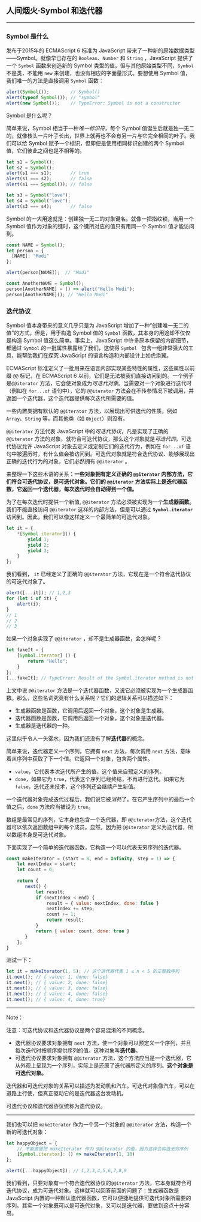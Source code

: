 ## 人间烟火·Symbol 和迭代器

---

### Symbol 是什么

发布于2015年的 ECMAScript 6 标准为 JavaScript 带来了一种新的原始数据类型——Symbol。就像早已存在的 `Boolean`、`Number` 和 `String` ，JavaScript 提供了一个 `Symbol` 函数来创造新的 Symbol 类型的值。但与其他原始类型不同，`Symbol` 不是类，不能用 `new` 来创建，也没有相应的字面量形式。要想使用 Symbol 值，我们唯一的方法是直接调用 `Symbol` 函数：

```javascript
alert(Symbol());        // Symbol()
alert(typeof Symbol()); // "symbol"
alert(new Symbol());    // TypeError: Symbol is not a constructor
```

Symbol 是什么呢？

简单来说，Symbol 相当于一种*唯一标识符*，每个 Symbol 值诞生后就是独一无二的，就像枝头一片叶子长出，世界上就再也不会有另一片与它完全相同的叶子。我们可以给 Symbol 赋予一个标识，但即便是使用相同标识创建的两个 Symbol 值，它们彼此之间也是不相等的。

```javascript
let s1 = Symbol();
let s2 = Symbol();
alert(s1 === s1);       // true
alert(s1 === s2);       // false
alert(s1 === Symbol()); // false

let s3 = Symbol("love");
let s4 = Symbol("love");
alert(s3 === s4);       // false
```

Symbol 的一大用途就是：创建独一无二的对象键名。就像一把指纹锁，当用一个 Symbol 值作为对象的键时，这个键所对应的值只有用同一个 Symbol 值才能访问到。

```javascript
const NAME = Symbol();
let person = {
  [NAME]: "Modi"
};

alert(person[NAME]);  // "Modi"

const AnotherNAME = Symbol();
person[AnotherNAME] = () => alert("Hello Modi");
person[AnotherNAME](); // "Hello Modi"
```





### 迭代协议

Symbol 值本身带来的意义几乎只是为 JavaScript 增加了一种“创建唯一无二的值”的方式，但是，用于构造 Symbol 值的 `Symbol` 函数，其本身的用途却不仅仅是构造 Symbol 值这么简单。事实上，JavaScript 中许多原本保留的内部细节，都通过 `Symbol` 的一批属性暴露给了我们，这使得 `Symbol ` 包含一组非常强大的工具，能帮助我们在探究 JavaScript 的语言构造和内部设计上如虎添翼。

ECMAScript 标准定义了一批用来在语言内部实现某些特性的属性，这些属性以前缀 `@@` 标记，在 ECMAScript 6 以前，它们是无法被我们直接访问到的。一个例子是`@@iterator` 方法，它会使对象成为*可迭代对象*。当需要对一个对象进行迭代时（例如在 `for...of` 语句中），它的 `@@iterator` 方法会在不传参情况下被调用，并返回一个迭代器，这个迭代器提供每次迭代所需要的值。

一些内置类拥有默认的 `@@iterator` 方法，以展现出可供迭代的性质，例如 `Array`、`String` 等，而其他类（如 `Object`）则没有。

`@@iterator` 方法代表 JavaScript 中的*可迭代协议*，凡是实现了正确的 `@@iterator` 方法的对象，就符合可迭代协议，那么这个对象就是*可迭代的*。可迭代协议允许 JavaScript 对象去定义或定制它们的迭代行为，例如在 `for...of` 语句中被遍历时，有什么值会被访问到。可迭代对象就是符合迭代协议、能够展现出正确的迭代行为的对象，它们必然拥有 `@@iterator` 。

来整理一下这些术语的关系：**一些对象拥有定义正确的 `@@iterator` 内部方法，它们符合可迭代协议，是可迭代对象。它们的 `@@iterator` 方法实际上是迭代器函数，它返回一个迭代器，每次迭代时会自动得到一个值。**

为了在每次迭代时提供一个新值, `@@iterator` 方法必须被实现为一个**生成器函数**。我们不能直接访问 `@@iterator` 这样的内部方法，但是可以通过 **`Symbol.iterator`** 访问到。因此，我们可以像这样定义一个最简单的可迭代对象。

```javascript
let it = {
    *[Symbol.iterator]() {
        yield 1;
        yield 2;
        yield 3;
    }
};
```

我们看到， `it` 已经定义了正确的 `@@iterator` 方法，它现在是一个符合迭代协议的可迭代对象了。

```javascript
alert([...it]); // 1,2,3
for (let i of it) {
    alert(i);
}
// 1
// 2
// 3
```

如果一个对象实现了 `@@iterator` ，却不是生成器函数，会怎样呢？

```javascript
let fakeIt = {
    [Symbol.iterator] () {
        return "Hello";
    }
};
[...fakeIt]; // TypeError: Result of the Symbol.iterator method is not an object
```

上文中说 `@@iterator` 方法是一个迭代器函数，又说它必须被实现为一个生成器函数。那么，这些名词究竟有什么关系呢？它们的逻辑关系可以描述如下：

- 生成器函数是函数，它调用后返回一个对象，这个对象是生成器。
- 迭代器函数是函数，它调用后返回一个对象，这个对象是迭代器。
- 生成器是迭代器的一种。

这里似乎令人一头雾水，因为我们还没有了解**迭代器**的概念。

简单来说，迭代器定义一个序列，它拥有 `next` 方法，每次调用 `next` 方法，意味着从序列中获取了下一个值。它返回一个对象，包含两个属性。

- `value`，它代表本次迭代所产生的值，这个值来自预定义的序列。
- `done`，如果它为 `true`，代表这个序列已经终结，不再进行迭代。如果它为 `false`，迭代还未技术，这个序列还会继续产生新值。

一个迭代器对象完成迭代过程后，我们说它被*消耗*了。在它产生序列中的最后一个值之后，`done` 方法应当被设为 `true`。

数组是最常见的序列，它本身也包含一个迭代器，即 `@@iterator`方法，这个迭代器可以依次返回数组中的每个成员。显然，因为把 `@@iterator` 定义为迭代器，所以数组本身是可迭代对象。

下面实现了一个简单的迭代器函数，它构造一个可以代表无穷序列的迭代器。

```javascript
const makeIterator = (start = 0, end = Infinity, step = 1) => {
    let nextIndex = start;
    let count = 0;
    
    return {
       next() {
           let result;
           if (nextIndex < end) {
               result = { value: nextIndex, done: false }
               nextIndex += step;
               count += 1;
               return result;
           }
           return { value: count, done: true }
       }
    };
}
```

测试一下：

```javascript
let it = makeIterator(1, 5); // 这个迭代器代表 1 ≤ n < 5 的正整数序列
it.next(); // { value: 1, done: false}
it.next(); // { value: 2, done: false}
it.next(); // { value: 3, done: false}
it.next(); // { value: 4, done: false}
it.next(); // { value: 4, done: true}
```



---

Note：

注意：可迭代协议和迭代器协议是两个容易混淆的不同概念。

- 迭代器协议要求对象拥有 `next` 方法，使一个对象可以预定义一个序列，并且每次迭代时按顺序提供序列的值。这种对象叫**迭代器**。
- 可迭代协议要求对象拥有 `@@iterator` 方法，这个方法应当是一个迭代器，它从外观上呈现为一个序列，实际上是还原了迭代器所定义的序列。**这个对象是可迭代对象。**

迭代器和可迭代对象的关系可以描述为发动机和汽车。可迭代对象像汽车，可以在道路上行使，但真正驱动它的是迭代器这台发动机。

可迭代协议和迭代器协议统称为迭代协议。

---



我们也可以把 `makeIterator` 作为一个另一个对象的 `@@iterator` 方法，构造一个新的可迭代对象：

```javascript
let happyObject = {
    // 不能直接把 makeIterator 作为 @@iterator 的值，因为这样会构造无穷序列
    [Symbol.iterator]: () => makeIterator(1, 10)
};

alert([...happyObject]); // 1,2,3,4,5,6,7,8,9
```

我们看到，只要对象有一个符合迭代器协议的`@@iterator` 方法，它本身就符合可迭代协议，成为可迭代对象。这样就可以回答前面的问题了：生成器函数是 JavaScript 内置的一种默认迭代器函数，它可以便捷地提供可迭代对象所需要的序列。其实一个对象既可以是可迭代对象，又可以是迭代器，要做到这点十分容易。